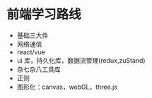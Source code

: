 # 前端学习路线

- 基础三大件
- 网络通信
- react/vue
- ui 库，持久化库，数据流管理(redux,zuStand)
- 杂七杂八工具库
- 正则
- 图形化：canvas，webGL，three.js
